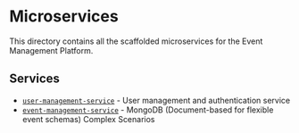 # Microservices

This directory contains all the scaffolded microservices for the Event Management Platform.

## Services
- [`user-management-service`](./services/user-management-service) - User management and authentication service
- [`event-management-service`](./services/event-management-service) - MongoDB (Document-based for flexible event schemas) Complex Scenarios
